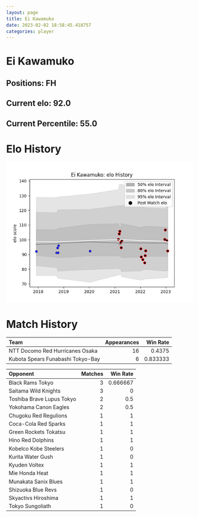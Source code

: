 ```yaml
---  
layout: page  
title: Ei Kawamuko  
date: 2023-02-02 18:58:45.418757  
categories: player  
---
```

# Ei Kawamuko

## Positions: FH

## Current elo: 92.0

## Current Percentile: 55.0

# Elo History


![elo history](history_EiKawamuko.png)
# Match History


| Team                              |   Appearances |   Win Rate |
|:----------------------------------|--------------:|-----------:|
| NTT Docomo Red Hurricanes Osaka   |            16 |   0.4375   |
| Kubota Spears Funabashi Tokyo-Bay |             6 |   0.833333 |

| Opponent                  |   Matches |   Win Rate |
|:--------------------------|----------:|-----------:|
| Black Rams Tokyo          |         3 |   0.666667 |
| Saitama Wild Knights      |         3 |   0        |
| Toshiba Brave Lupus Tokyo |         2 |   0.5      |
| Yokohama Canon Eagles     |         2 |   0.5      |
| Chugoku Red Regulions     |         1 |   1        |
| Coca-Cola Red Sparks      |         1 |   1        |
| Green Rockets Tokatsu     |         1 |   1        |
| Hino Red Dolphins         |         1 |   1        |
| Kobelco Kobe Steelers     |         1 |   0        |
| Kurita Water Gush         |         1 |   0        |
| Kyuden Voltex             |         1 |   1        |
| Mie Honda Heat            |         1 |   1        |
| Munakata Sanix Blues      |         1 |   1        |
| Shizuoka Blue Revs        |         1 |   0        |
| Skyactivs Hiroshima       |         1 |   1        |
| Tokyo Sungoliath          |         1 |   0        |